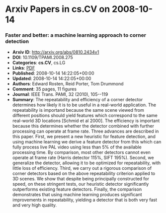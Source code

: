 # Arxiv Papers in cs.CV on 2008-10-14
### Faster and better: a machine learning approach to corner detection
- **Arxiv ID**: http://arxiv.org/abs/0810.2434v1
- **DOI**: 10.1109/TPAMI.2008.275
- **Categories**: **cs.CV**, cs.LG
- **Links**: [PDF](http://arxiv.org/pdf/0810.2434v1)
- **Published**: 2008-10-14 14:22:05+00:00
- **Updated**: 2008-10-14 14:22:05+00:00
- **Authors**: Edward Rosten, Reid Porter, Tom Drummond
- **Comment**: 35 pages, 11 figures
- **Journal**: IEEE Trans. PAMI, 32 (2010), 105--119
- **Summary**: The repeatability and efficiency of a corner detector determines how likely it is to be useful in a real-world application. The repeatability is importand because the same scene viewed from different positions should yield features which correspond to the same real-world 3D locations [Schmid et al 2000]. The efficiency is important because this determines whether the detector combined with further processing can operate at frame rate.   Three advances are described in this paper. First, we present a new heuristic for feature detection, and using machine learning we derive a feature detector from this which can fully process live PAL video using less than 5% of the available processing time. By comparison, most other detectors cannot even operate at frame rate (Harris detector 115%, SIFT 195%). Second, we generalize the detector, allowing it to be optimized for repeatability, with little loss of efficiency. Third, we carry out a rigorous comparison of corner detectors based on the above repeatability criterion applied to 3D scenes. We show that despite being principally constructed for speed, on these stringent tests, our heuristic detector significantly outperforms existing feature detectors. Finally, the comparison demonstrates that using machine learning produces significant improvements in repeatability, yielding a detector that is both very fast and very high quality.



